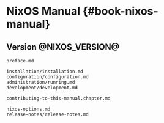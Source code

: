 # NixOS Manual {#book-nixos-manual}
## Version @NIXOS_VERSION@

<!--
  this is the top-level structure file for the nixos manual.

  the manual structure extends the nixpkgs commonmark further with include
  blocks to allow better organization of input text. there are six types of
  include blocks: preface, parts, chapters, sections, appendix, and options.
  each type except `options`` corresponds to the docbook elements of (roughly)
  the same name, and can itself can further include blocks to denote its
  substructure.

  non-`options`` include blocks are fenced code blocks that list a number of
  files to include, in the form

     ```{=include=} <type>
     <file-name-1>
     <file-name-2>
     <...>
     ```

  `options` include blocks do not list file names but contain a list of key-value
  pairs that describe the options to be included and how to convert them into
  elements of the manual output type:

      ```{=include=} options
      id-prefix: <options id prefix>
      list-id: <variable list element id>
      source: <path to options.json>
      ```

-->

```{=include=} preface
preface.md
```

```{=include=} parts
installation/installation.md
configuration/configuration.md
administration/running.md
development/development.md
```

```{=include=} chapters
contributing-to-this-manual.chapter.md
```

```{=include=} appendix
nixos-options.md
release-notes/release-notes.md
```

